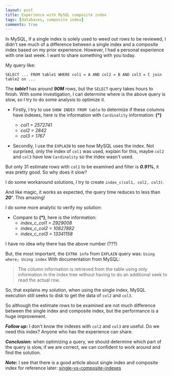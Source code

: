 ```yaml
---
layout: post
title: Experience with MySQL composite index 
tags: [databases, composite index]
comments: true
---
```


In MySQL, if a single index is solely used to weed out rows to be reviewed, I didn't see much of a difference between a single index and a composite index based on my prior experience. However, I had a personal experience with one last week. I want to share something with you today.

My query like:

~~~
SELECT ... FROM table1 WHERE col1 = A AND col2 = B AND col3 = C join table2 on ...
~~~

The ***table1*** has around ***90M*** rows, but the `SELECT` query takes hours to finish. With some investigation, I can determine where is the above query is slow, so I try to do some analysis to optimize it.

- Firstly, I try to use `SHOW INDEX FROM table` to determize if these columns have indexes, here is the information with `Cardinality` information: __(*)__
  - *col1 = 2572741*
  - *col2 = 2842*
  - *col3 = 1767*

- Secondly, I use the `EXPLAIN` to see how MySQL uses the index. 
Not surprised, only the index of `col1` was used, explain for this, maybe `col2` and `col3` have low `Cardinality` so the index wasn't used.

But only 31 estimate rows with `col1` to be examined and filter is ***0.91%***, it was pretty good.
So why does it slow?

I do some workaround solutions, I try to create `index_c(col1, col2, col3)`.

And like magic, it works as expected, the query time reduces to less than ***20'***. This amazing!

I do some more analytic to verify my solution:
- Compare to __(*)__, here is the information:
  - *index_c_col1 = 2929008*
  - *index_c_col2 = 10827882*
  - *index_c_col3 = 13341158* 

I have no idea why there has the above number (???)

But, the most important, the `EXTRA info` from `EXPLAIN` query was: `Using where; Using index`
With documentation from MySQL:

> The column information is retrieved from the table using only information in the index tree without having to do an additional seek to read the actual row.

So, that explains my solution, when using the single index, MySQL execution still seeks to disk to get the data of `col2` and `col3`.

So although the estimate rows to be examined are not much difference between the single index and composite index, but the performance is a huge improvement.

***Follow up:*** I don't know the indexes with `col2` and `col3` are useful. Do we need this index? Anyone who has the experience can share.

***Conclusion:*** when optimizing a query, we should determine which part of the query is slow, if we are correct, we can confident to work around and find the solution.

***Note:*** I see that there is a good article about single index and composite index for reference later: [single-vs-composite-indexes](https://user3141592.medium.com/single-vs-composite-indexes-in-relational-databases-58d0eb045cbe)
